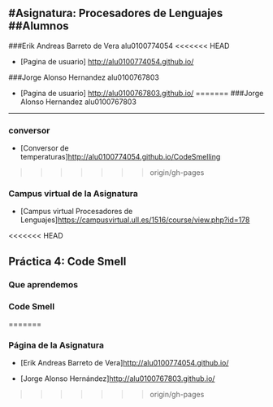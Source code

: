 #Asignatura: Procesadores de Lenguajes
##Alumnos
---
###Erik Andreas Barreto de Vera alu0100774054
<<<<<<< HEAD

* [Pagina de usuario] http://alu0100774054.github.io/

###Jorge Alonso Hernandez alu0100767803

* [Pagina de usuario] http://alu0100767803.github.io/
=======
###Jorge Alonso Hernandez alu0100767803
---
### conversor

* [Conversor de temperaturas]http://alu0100774054.github.io/CodeSmelling
>>>>>>> origin/gh-pages

### Campus virtual de la Asignatura

* [Campus virtual Procesadores de Lenguajes]https://campusvirtual.ull.es/1516/course/view.php?id=178

<<<<<<< HEAD
## Práctica 4: Code Smell

### Que aprendemos

### Code Smell
=======
### Página de la Asignatura

* [Erik Andreas Barreto de Vera]http://alu0100774054.github.io/

* [Jorge Alonso Hernández]http://alu0100767803.github.io/
>>>>>>> origin/gh-pages

